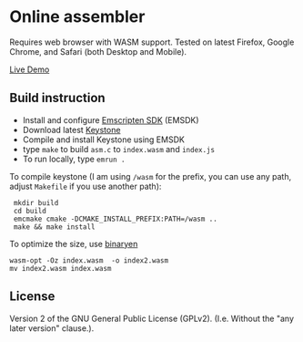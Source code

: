 # Online assembler

Requires web browser with WASM support. Tested on latest Firefox, Google Chrome, and Safari (both Desktop and Mobile).

[Live Demo](https://asm.x32.dev)

## Build instruction

* Install and configure [Emscripten SDK](https://emscripten.org/index.html) (EMSDK)
* Download latest [Keystone](http://www.keystone-engine.org/)
* Compile and install Keystone using EMSDK
* type `make` to build `asm.c` to `index.wasm` and `index.js`
* To run locally, type `emrun .` 

To compile keystone (I am using `/wasm` for the prefix, you can use any path, adjust `Makefile` if you use another path):

     mkdir build
     cd build
     emcmake cmake -DCMAKE_INSTALL_PREFIX:PATH=/wasm ..
     make && make install

To optimize the size, use [binaryen](https://github.com/WebAssembly/binaryen)

    wasm-opt -Oz index.wasm  -o index2.wasm
    mv index2.wasm index.wasm

## License

Version 2 of the GNU General Public License (GPLv2). (I.e. Without the "any later version" clause.).
